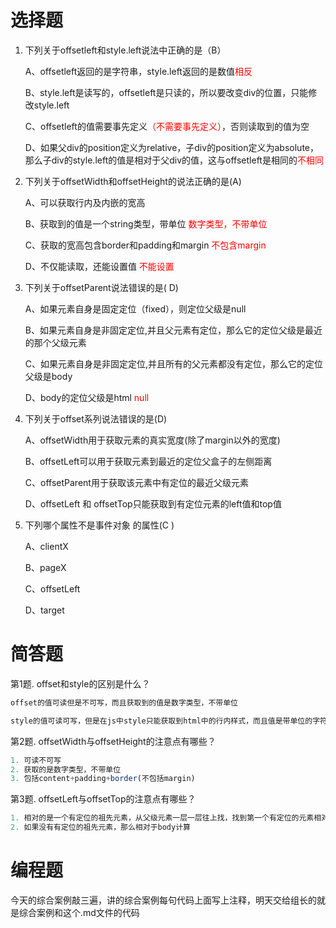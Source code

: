 # 选择题

1. 下列关于offsetleft和style.left说法中正确的是（B）

   A、offsetleft返回的是字符串，style.left返回的是数值<font color=red>相反</font>

   B、style.left是读写的，offsetleft是只读的，所以要改变div的位置，只能修改style.left

   C、offsetleft的值需要事先定义<font color=red>（不需要事先定义）</font>，否则读取到的值为空

   D、如果父div的position定义为relative，子div的position定义为absolute，那么子div的style.left的值是相对于父div的值，这与offsetleft是相同的<font color=red>不相同</font>

2. 下列关于offsetWidth和offsetHeight的说法正确的是(A)

   A、可以获取行内及内嵌的宽高 

   B、获取到的值是一个string类型，带单位 <font color=red>数字类型，不带单位</font>

   C、获取的宽高包含border和padding和margin <font color=red>不包含margin</font>

   D、不仅能读取，还能设置值 <font color=red>不能设置</font>

3. 下列关于offsetParent说法错误的是( D)

   A、如果元素自身是固定定位（fixed），则定位父级是null

   B、如果元素自身是非固定定位,并且父元素有定位，那么它的定位父级是最近的那个父级元素

   C、如果元素自身是非固定定位,并且所有的父元素都没有定位，那么它的定位父级是body

   D、body的定位父级是html <font color=red>null</font>

4. 下列关于offset系列说法错误的是(D)

   A、offsetWidth用于获取元素的真实宽度(除了margin以外的宽度)

   B、offsetLeft可以用于获取元素到最近的定位父盒子的左侧距离

   C、offsetParent用于获取该元素中有定位的最近父级元素

   D、offsetLeft 和 offsetTop只能获取到有定位元素的left值和top值

5. 下列哪个属性不是事件对象 的属性(C )

   A、clientX

   B、pageX

   C、offsetLeft

   D、target


# 简答题

第1题. offset和style的区别是什么？
```js
offset的值可读但是不可写，而且获取到的值是数字类型，不带单位

style的值可读可写，但是在js中style只能获取到html中的行内样式，而且值是带单位的字符串
```
第2题. offsetWidth与offsetHeight的注意点有哪些？
```js
1. 可读不可写
2. 获取的是数字类型，不带单位
3. 包括content+padding+border(不包括margin)
```
第3题. offsetLeft与offsetTop的注意点有哪些？

```js
1. 相对的是一个有定位的祖先元素，从父级元素一层一层往上找，找到第一个有定位的元素相对计算
2. 如果没有有定位的祖先元素，那么相对于body计算
```

# 编程题

 今天的综合案例敲三遍，讲的综合案例每句代码上面写上注释，明天交给组长的就是综合案例和这个.md文件的代码

